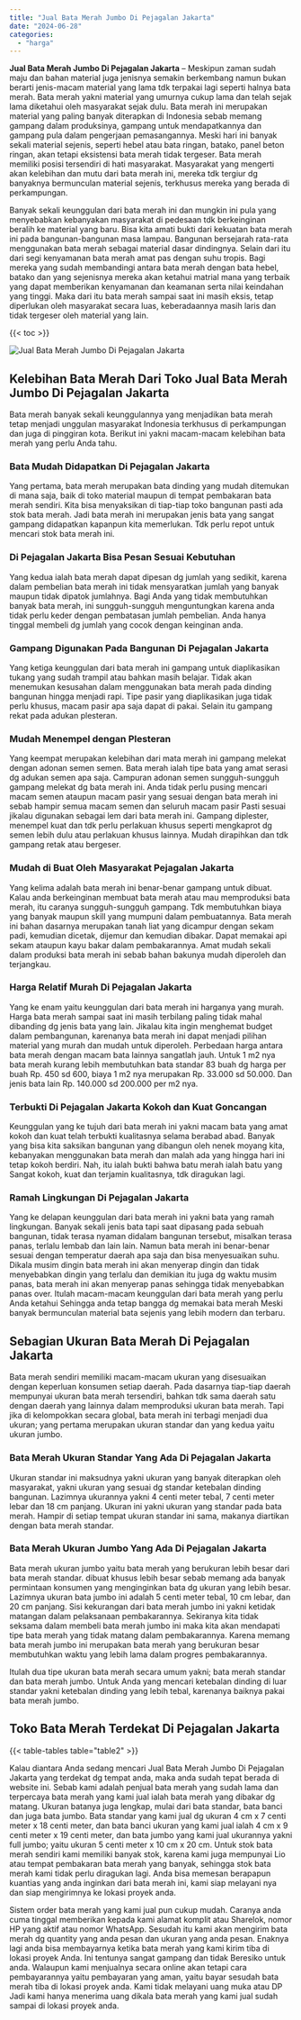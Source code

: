 ```yaml
---
title: "Jual Bata Merah Jumbo Di Pejagalan Jakarta"
date: "2024-06-28"
categories: 
  - "harga"
---
```


**Jual Bata Merah Jumbo Di Pejagalan Jakarta** – Meskipun zaman sudah maju dan bahan material juga jenisnya semakin berkembang namun bukan berarti jenis-macam material yang lama tdk terpakai lagi seperti halnya bata merah. Bata merah yakni material yang umurnya cukup lama dan telah sejak lama diketahui oleh masyarakat sejak dulu. Bata merah ini merupakan material yang paling banyak diterapkan di Indonesia sebab memang gampang dalam produksinya, gampang untuk mendapatkannya dan gampang pula dalam pengerjaan pemasangannya. Meski hari ini banyak sekali material sejenis, seperti hebel atau bata ringan, batako, panel beton ringan, akan tetapi eksistensi bata merah tidak tergeser. Bata merah memiliki posisi tersendiri di hati masyarakat. Masyarakat yang mengerti akan kelebihan dan mutu dari bata merah ini, mereka tdk tergiur dg banyaknya bermunculan material sejenis, terkhusus mereka yang berada di perkampungan.

Banyak sekali keunggulan dari bata merah ini dan mungkin ini pula yang menyebabkan kebanyakan masyarakat di pedesaan tdk berkeinginan beralih ke material yang baru. Bisa kita amati bukti dari kekuatan bata merah ini pada bangunan-bangunan masa lampau. Bangunan bersejarah rata-rata menggunakan bata merah sebagai material dasar dindingnya. Selain dari itu dari segi kenyamanan bata merah amat pas dengan suhu tropis. Bagi mereka yang sudah membandingi antara bata merah dengan bata hebel, batako dan yang sejenisnya mereka akan ketahui matrial mana yang terbaik yang dapat memberikan kenyamanan dan keamanan serta nilai keindahan yang tinggi. Maka dari itu bata merah sampai saat ini masih eksis, tetap diperlukan oleh masyarakat secara luas, keberadaannya masih laris dan tidak tergeser oleh material yang lain.

{{< toc >}}

![Jual Bata Merah Jumbo Di Pejagalan Jakarta](/images/jual-bata-merah-17.png)

## Kelebihan Bata Merah Dari Toko Jual Bata Merah Jumbo Di Pejagalan Jakarta

Bata merah banyak sekali keunggulannya yang menjadikan bata merah tetap menjadi unggulan masyarakat Indonesia terkhusus di perkampungan dan juga di pinggiran kota. Berikut ini yakni macam-macam kelebihan bata merah yang perlu Anda tahu.

### Bata Mudah Didapatkan Di Pejagalan Jakarta

Yang pertama, bata merah merupakan bata dinding yang mudah ditemukan di mana saja, baik di toko material maupun di tempat pembakaran bata merah sendiri. Kita bisa menyaksikan di tiap-tiap toko bangunan pasti ada stok bata merah. Jadi bata merah ini merupakan jenis bata yang sangat gampang didapatkan kapanpun kita memerlukan. Tdk perlu repot untuk mencari stok bata merah ini.

### Di Pejagalan Jakarta Bisa Pesan Sesuai Kebutuhan

Yang kedua ialah bata merah dapat dipesan dg jumlah yang sedikit, karena dalam pembelian bata merah ini tidak mensyaratkan jumlah yang banyak maupun tidak dipatok jumlahnya. Bagi Anda yang tidak membutuhkan banyak bata merah, ini sungguh-sungguh menguntungkan karena anda tidak perlu keder dengan pembatasan jumlah pembelian. Anda hanya tinggal membeli dg jumlah yang cocok dengan keinginan anda.

### Gampang Digunakan Pada Bangunan Di Pejagalan Jakarta

Yang ketiga keunggulan dari bata merah ini gampang untuk diaplikasikan tukang yang sudah trampil atau bahkan masih belajar. Tidak akan menemukan kesusahan dalam menggunakan bata merah pada dinding bangunan hingga menjadi rapi. Tipe pasir yang diaplikasikan juga tidak perlu khusus, macam pasir apa saja dapat di pakai. Selain itu gampang rekat pada adukan plesteran.

### Mudah Menempel dengan Plesteran

Yang keempat merupakan kelebihan dari mata merah ini gampang melekat dengan adonan semen semen. Bata merah ialah tipe bata yang amat serasi dg adukan semen apa saja. Campuran adonan semen sungguh-sungguh gampang melekat dg bata merah ini. Anda tidak perlu pusing mencari macam semen ataupun macam pasir yang sesuai dengan bata merah ini sebab hampir semua macam semen dan seluruh macam pasir Pasti sesuai jikalau digunakan sebagai lem dari bata merah ini. Gampang diplester, menempel kuat dan tdk perlu perlakuan khusus seperti mengkaprot dg semen lebih dulu atau perlakuan khusus lainnya. Mudah dirapihkan dan tdk gampang retak atau bergeser.

### Mudah di Buat Oleh Masyarakat Pejagalan Jakarta

Yang kelima adalah bata merah ini benar-benar gampang untuk dibuat. Kalau anda berkeinginan membuat bata merah atau mau memproduksi bata merah, itu caranya sungguh-sungguh gampang. Tdk membutuhkan biaya yang banyak maupun skill yang mumpuni dalam pembuatannya. Bata merah ini bahan dasarnya merupakan tanah liat yang dicampur dengan sekam padi, kemudian dicetak, dijemur dan kemudian dibakar. Dapat memakai api sekam ataupun kayu bakar dalam pembakarannya. Amat mudah sekali dalam produksi bata merah ini sebab bahan bakunya mudah diperoleh dan terjangkau.

### Harga Relatif Murah Di Pejagalan Jakarta

Yang ke enam yaitu keunggulan dari bata merah ini harganya yang murah. Harga bata merah sampai saat ini masih terbilang paling tidak mahal dibanding dg jenis bata yang lain. Jikalau kita ingin menghemat budget dalam pembangunan, karenanya bata merah ini dapat menjadi pilihan material yang murah dan mudah untuk diperoleh. Perbedaan harga antara bata merah dengan macam bata lainnya sangatlah jauh. Untuk 1 m2 nya bata merah kurang lebih membutuhkan bata standar 83 buah dg harga per buah Rp. 450 sd 600, biaya 1 m2 nya merupakan Rp. 33.000 sd 50.000. Dan jenis bata lain Rp. 140.000 sd 200.000 per m2 nya.

### Terbukti Di Pejagalan Jakarta Kokoh dan Kuat Goncangan

Keunggulan yang ke tujuh dari bata merah ini yakni macam bata yang amat kokoh dan kuat telah terbukti kualitasnya selama berabad abad. Banyak yang bisa kita saksikan bangunan yang dibangun oleh nenek moyang kita, kebanyakan menggunakan bata merah dan malah ada yang hingga hari ini tetap kokoh berdiri. Nah, itu ialah bukti bahwa batu merah ialah batu yang Sangat kokoh, kuat dan terjamin kualitasnya, tdk diragukan lagi.

### Ramah Lingkungan Di Pejagalan Jakarta

Yang ke delapan keunggulan dari bata merah ini yakni bata yang ramah lingkungan. Banyak sekali jenis bata tapi saat dipasang pada sebuah bangunan, tidak terasa nyaman didalam bangunan tersebut, misalkan terasa panas, terlalu lembab dan lain lain. Namun bata merah ini benar-benar sesuai dengan temperatur daerah apa saja dan bisa menyesuaikan suhu. Dikala musim dingin bata merah ini akan menyerap dingin dan tidak menyebabkan dingin yang terlalu dan demikian itu juga dg waktu musim panas, bata merah ini akan menyerap panas sehingga tidak menyebabkan panas over. Itulah macam-macam keunggulan dari bata merah yang perlu Anda ketahui Sehingga anda tetap bangga dg memakai bata merah Meski banyak bermunculan material bata sejenis yang lebih modern dan terbaru.

## Sebagian Ukuran Bata Merah Di Pejagalan Jakarta

Bata merah sendiri memiliki macam-macam ukuran yang disesuaikan dengan keperluan konsumen setiap daerah. Pada dasarnya tiap-tiap daerah mempunyai ukuran bata merah tersendiri, bahkan tdk sama daerah satu dengan daerah yang lainnya dalam memproduksi ukuran bata merah. Tapi jika di kelompokkan secara global, bata merah ini terbagi menjadi dua ukuran; yang pertama merupakan ukuran standar dan yang kedua yaitu ukuran jumbo.

### Bata Merah Ukuran Standar Yang Ada Di Pejagalan Jakarta

Ukuran standar ini maksudnya yakni ukuran yang banyak diterapkan oleh masyarakat, yakni ukuran yang sesuai dg standar ketebalan dinding bangunan. Lazimnya ukurannya yakni 4 centi meter tebal, 7 centi meter lebar dan 18 cm panjang. Ukuran ini yakni ukuran yang standar pada bata merah. Hampir di setiap tempat ukuran standar ini sama, makanya diartikan dengan bata merah standar.

### Bata Merah Ukuran Jumbo Yang Ada Di Pejagalan Jakarta

Bata merah ukuran jumbo yaitu bata merah yang berukuran lebih besar dari bata merah standar. dibuat khusus lebih besar sebab memang ada banyak permintaan konsumen yang menginginkan bata dg ukuran yang lebih besar. Lazimnya ukuran bata jumbo ini adalah 5 centi meter tebal, 10 cm lebar, dan 20 cm panjang. Sisi kekurangan dari bata merah jumbo ini yakni ketidak matangan dalam pelaksanaan pembakarannya. Sekiranya kita tidak seksama dalam membeli bata merah jumbo ini maka kita akan mendapati tipe bata merah yang tidak matang dalam pembakarannya. Karena memang bata merah jumbo ini merupakan bata merah yang berukuran besar membutuhkan waktu yang lebih lama dalam progres pembakarannya.

Itulah dua tipe ukuran bata merah secara umum yakni; bata merah standar dan bata merah jumbo. Untuk Anda yang mencari ketebalan dinding di luar standar yakni ketebalan dinding yang lebih tebal, karenanya baiknya pakai bata merah jumbo.

## Toko Bata Merah Terdekat Di Pejagalan Jakarta

{{< table-tables table="table2" >}}

Kalau diantara Anda sedang mencari Jual Bata Merah Jumbo Di Pejagalan Jakarta yang terdekat dg tempat anda, maka anda sudah tepat berada di website ini. Sebab kami adalah penjual bata merah yang sudah lama dan terpercaya bata merah yang kami jual ialah bata merah yang dibakar dg matang. Ukuran batanya juga lengkap, mulai dari bata standar, bata banci dan juga bata jumbo. Bata standar yang kami jual dg ukuran 4 cm x 7 centi meter x 18 centi meter, dan bata banci ukuran yang kami jual ialah 4 cm x 9 centi meter x 19 centi meter, dan bata jumbo yang kami jual ukurannya yakni full jumbo; yaitu ukuran 5 centi meter x 10 cm x 20 cm. Untuk stok bata merah sendiri kami memiliki banyak stok, karena kami juga mempunyai Lio atau tempat pembakaran bata merah yang banyak, sehingga stok bata merah kami tidak perlu diragukan lagi. Anda bisa memesan berapapun kuantias yang anda inginkan dari bata merah ini, kami siap melayani nya dan siap mengirimnya ke lokasi proyek anda.

Sistem order bata merah yang kami jual pun cukup mudah. Caranya anda cuma tinggal memberikan kepada kami alamat komplit atau Sharelok, nomor HP yang aktif atau nomor WhatsApp. Sesudah itu kami akan mengirim bata merah dg quantity yang anda pesan dan ukuran yang anda pesan. Enaknya lagi anda bisa membayarnya ketika bata merah yang kami kirim tiba di lokasi proyek Anda. Ini tentunya sangat gampang dan tidak Beresiko untuk anda. Walaupun kami menjualnya secara online akan tetapi cara pembayarannya yaitu pembayaran yang aman, yaitu bayar sesudah bata merah tiba di lokasi proyek anda. Kami tidak melayani uang muka atau DP Jadi kami hanya menerima uang dikala bata merah yang kami jual sudah sampai di lokasi proyek anda.
